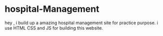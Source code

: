 # hospital-Management
hey , i build up a amazing hospital management site for practice purpose. i use HTML CSS and JS for building this website. 
